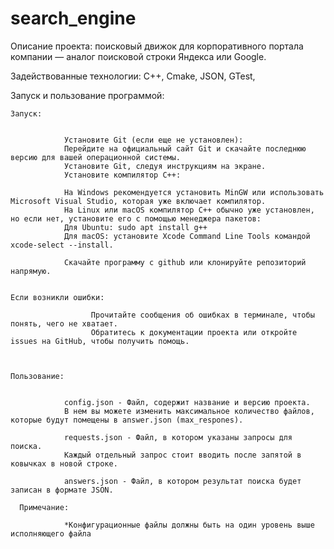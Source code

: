 # search_engine

Описание проекта: поисковый движок для корпоративного портала компании — аналог поисковой строки Яндекса или Google.

Задействованные технологии: C++,
                            Cmake,
                            JSON,
                            GTest,

Запуск и пользование программой:

    Запуск:

    
                Установите Git (если еще не установлен):
                Перейдите на официальный сайт Git и скачайте последнюю версию для вашей операционной системы.
                Установите Git, следуя инструкциям на экране.
                Установите компилятор C++:

                На Windows рекомендуется установить MinGW или использовать Microsoft Visual Studio, которая уже включает компилятор.
                На Linux или macOS компилятор C++ обычно уже установлен, но если нет, установите его с помощью менеджера пакетов:
                Для Ubuntu: sudo apt install g++
                Для macOS: установите Xcode Command Line Tools командой xcode-select --install.

                Скачайте программу с github или клонируйте репозиторий напрямую.


    Если возникли ошибки:

                      Прочитайте сообщения об ошибках в терминале, чтобы понять, чего не хватает.
                      Обратитесь к документации проекта или откройте issues на GitHub, чтобы получить помощь.

    
  
    Пользование: 
    
  
                config.json - Файл, содержит название и версию проекта. 
                В нем вы можете изменить максимальное количество файлов, которые будут помещены в answer.json (max_respones).
                
                requests.json - Файл, в котором указаны запросы для поиска. 
                Каждый отдельный запрос стоит вводить после запятой в ковычках в новой строке.
                
                answers.json - Файл, в котором результат поиска будет записан в формате JSON.
      
      Примечание:

                *Конфигурационные файлы должны быть на один уровень выше исполняющего файла


